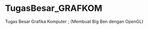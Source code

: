 TugasBesar_GRAFKOM
==================

Tugas Besar Grafika Komputer ; (Membuat Big Ben dengan OpenGL)
